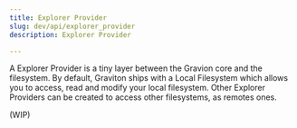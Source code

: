 ```yaml
---
title: Explorer Provider
slug: dev/api/explorer_provider
description: Explorer Provider

---
```


A Explorer Provider is a tiny layer between the Gravion core and the filesystem. By default, Graviton ships with a Local Filesystem which allows you to access, read and modify your local filesystem.
Other Explorer Providers can be created to access other filesystems, as remotes ones.  

(WIP)